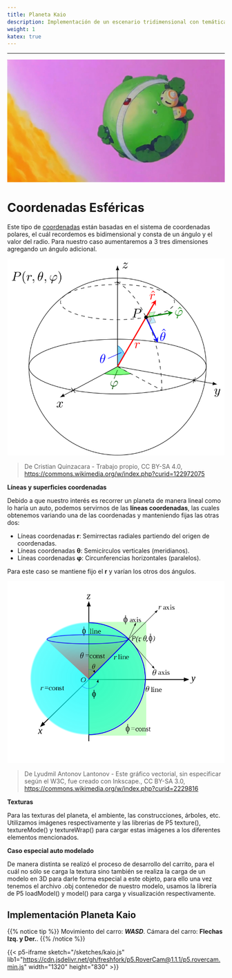 ```yaml
---
title: Planeta Kaio
description: Implementación de un escenario tridimensional con temática del Planeta Kaio de Dragon Ball. Se usan conceptos de espacios, cámara, perspectiva y texturas.
weight: 1
katex: true
---
```


<!-- {{% notice warning %}}
**Workshop**  
Implement an image processing web app supporting different image kernels and supporting:  
**-** Image histogram visualization.  
**-** Different lightness (coloring brightness) tools.
{{% /notice %}} -->

---

![Kaio](/sketches/kaaio.jpg) 

# Coordenadas Esféricas

Este tipo de [coordenadas](https://es.wikipedia.org/wiki/Coordenadas_esf%C3%A9ricas) están basadas en el sistema de coordenadas polares, el cuál recordemos es bidimensional y consta de un ángulo y el valor del radio. Para nuestro caso aumentaremos a 3 tres dimensiones agregando un ángulo adicional.

![Coordenadas](/sketches/coords2.png) 
> De Cristian Quinzacara - Trabajo propio, CC BY-SA 4.0, https://commons.wikimedia.org/w/index.php?curid=122972075

**Líneas y superficies coordenadas** 

Debido a que nuestro interés es recorrer un planeta de manera lineal como lo haría un auto, podemos servirnos de las **líneas coordenadas**, las cuales obtenemos variando una de las coordenadas y manteniendo fijas las otras dos:

* Líneas coordenadas **r**: Semirrectas radiales partiendo del origen de coordenadas.
* Líneas coordenadas **θ**: Semicírculos verticales (meridianos).
* Líneas coordenadas **φ**: Circunferencias horizontales (paralelos).

Para este caso se mantiene fijo el **r** y varían los otros dos ángulos.

![Coordenadas](/sketches/coords.png) 
> De Lyudmil Antonov Lantonov - Este gráfico vectorial, sin especificar según el W3C, fue creado con Inkscape., CC BY-SA 3.0, https://commons.wikimedia.org/w/index.php?curid=2229816

<!-- 
![Coordenadas](/sketches/coordsplane.png) 
> De Gonfer, CC BY-SA 3.0, https://commons.wikimedia.org/w/index.php?curid=1716817
-->

**Texturas** 

Para las texturas del planeta, el ambiente, las construcciones, árboles, etc. Utilizamos imágenes respectivamente y las librerias de P5 texture(), textureMode() y textureWrap() para cargar estas imágenes a los diferentes elementos mencionados. 

**Caso especial auto modelado** 

De manera distinta se realizó el proceso de desarrollo del carrito, para el cuál no sólo se carga la textura sino también se realiza la carga de un modelo en 3D para darle forma especial a este objeto, para ello una vez tenemos el archivo .obj contenedor de nuestro modelo, usamos la librería de P5 loadModel() y model() para carga y visualización respectivamente.


<!-- 
$$
\left [ x,y \right ]
\=
(i\cdot 1) + (h\cdot 2) + (g\cdot 3)
$$
-->

## Implementación Planeta Kaio

{{% notice tip %}}
Movimiento del carro: _**WASD**_. Cámara del carro: **Flechas Izq. y Der.**.
{{% /notice %}}

{{< p5-iframe sketch="/sketches/kaio.js" lib1="https://cdn.jsdelivr.net/gh/freshfork/p5.RoverCam@1.1.1/p5.rovercam.min.js" width="1320" height="830" >}}
<!-- {{< p5-iframe sketch="/sketches/kaio.js" width="520" height="530" >}} -->